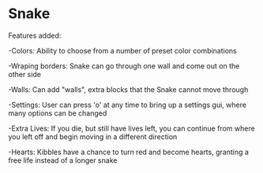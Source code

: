 # Snake

Features added:

-Colors: Ability to choose from a number of preset color combinations

-Wraping borders: Snake can go through one wall and come out on the other side

-Walls: Can add "walls", extra blocks that the Snake cannot move through

-Settings: User can press 'o' at any time to bring up a settings gui, where many options can be changed

-Extra Lives: If you die, but still have lives left, you can continue from where you left off and begin moving in a different direction

-Hearts: Kibbles have a chance to turn red and become hearts, granting a free life instead of a longer snake
